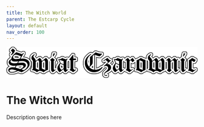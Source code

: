```yaml
---
title: The Witch World
parent: The Estcarp Cycle
layout: default
nav_order: 100
---
```


![Witch World](../../assets/img/swiat_czarownic.png "Witch World")

# The Witch World 

Description goes here
